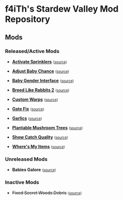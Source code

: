 # f4iTh's Stardew Valley Mod Repository

## Mods

### Released/Active Mods

* **[Activate Sprinklers](https://www.nexusmods.com/stardewvalley/mods/2088)** <small>([source](ActivateSprinklers))</small>

* **[Adjust Baby Chance](https://www.nexusmods.com/stardewvalley/mods/3311)** <small>([source](AdjustBabyChance))</small>

* **[Baby Gender Interface](https://www.nexusmods.com/stardewvalley/mods/1947)** <small>([source](BabyGenderInterface))</small>

* **[Breed Like Rabbits 2](https://www.nexusmods.com/stardewvalley/mods/3429)** <small>([source](BreedLikeRabbits2))</small>

* **[Custom Warps](https://www.nexusmods.com/stardewvalley/mods/3445)** <small>([source](CustomWarps))</small>

* **[Gate Fix](https://www.nexusmods.com/stardewvalley/mods/4859)** <small>([source](GateFix))</small>

* **[Garlics](https://www.nexusmods.com/stardewvalley/mods/3524)** <small>([source](Garlics))</small>

* **[Plantable Mushroom Trees](https://www.nexusmods.com/stardewvalley/mods/2349)** <small>([source](PlantableMushroomTrees))</small>

* **[Show Catch Quality](https://www.nexusmods.com/stardewvalley/mods/3326)** <small>([source](ShowCatchQuality))</small>

* **[Where's My Items](https://www.nexusmods.com/stardewvalley/mods/2086)** <small>([source](WheresMyItems))</small>

### Unreleased Mods

* **Babies Galore** <small>([source](BabiesGalore))</small>

### Inactive Mods

* ~~Fixed Secret Woods Debris~~ <small>([source](WoodsDebrisFix))</small>